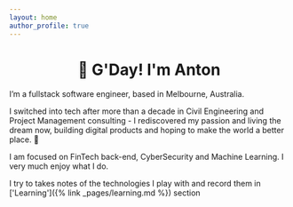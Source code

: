 ```yaml
---
layout: home
author_profile: true
---
```


<h1 align="center">🤠 G'Day! I'm Anton</h1>
I’m a fullstack software engineer, based in Melbourne, Australia.

I switched into tech after more than a decade in Civil Engineering and Project Management consulting - I rediscovered
  my passion and living the dream now, building digital products and hoping to make the world a better place. 🧀

I am focused on FinTech back-end, CyberSecurity and Machine Learning. I very much enjoy what I do.

I try to takes notes of the technologies I play with and record them in ['Learning']({% link _pages/learning.md %}) section

<!-- <h3 id="how-id-define-myselfliterally">How I’d define myself…literally</h3>
<div class="language-ruby highlighter-rouge">
  <div class="highlight">
    <pre class="highlight">
      <code><span class="k">class</span> <span class="nc">Anton</span>
        <span class="k">def</span> <span class="nf">initialize</span>
          <span class="vi">@name</span> <span class="o">=</span> <span class="s1">'Anton'</span>
          <span class="vi">@dob</span> <span class="o">=</span> <span class="s2">"1987-04-01T04:15:00"</span>
          <span class="vi">@work</span> <span class="o">=</span> <span class="s1">'FinTech Software Engineer'</span>
          <span class="vi">@education</span> <span class="o">=</span> <span class="p">[</span> <span class="s1">'Auckland University of Technology'</span><span class="p">,</span>
                        <span class="s1">'Moscow State University of Civil Engineering'</span><span class="p">,</span>
                        <span class="s1">'Le Wagon'</span> 
                        <span class="p">]</span>
          <span class="vi">@hobbies</span> <span class="o">=</span> <span class="p">[</span>  <span class="s1">'Kitesurfing'</span><span class="p">,</span> 
                        <span class="s1">'Camping'</span><span class="p">,</span>
                        <span class="s1">'Motorcycling'</span><span class="p">,</span>
                        <span class="s1">'Longboarding'</span>
                      <span class="p">]</span>
        <span class="k">end</span>

        <span class="k">def</span> <span class="nf">current_location</span>
          <span class="s1">'Melbourne, Australia'</span>
        <span class="k">end</span>

        <span class="k">def</span> <span class="nf">previous_locations</span>
          <span class="p">[</span> <span class="s1">'Brisbane, Australia'</span><span class="p">,</span>
            <span class="s1">'Auckland, New Zealand'</span><span class="p">,</span>
            <span class="s1">'Moscow, Russia'</span>
          <span class="p">]</span>
        <span class="k">end</span>
      <span class="k">end</span>
    </code></pre>
  </div>
</div> -->

<!-- 
<h3 id="books-i-read--recommend">Books I read / recommend</h3>

<ul>
  <li>‘Working with Legacy Code by Michael Feathers ‘,</li>
  <li>‘99 Bottles of OOP by Sandi Metz’,</li>
  <li>‘Object Oriented Design Principles by Sandi Metz’,</li>
  <li><a href="https://github.com/friendlyantz/ruby_under_microscope">‘Ruby Under a Microscope’</a></li>
  <li>‘Automate the Boring Stuff with Python’</li>
</ul> -->
